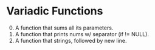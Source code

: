 
# Variadic Functions 

0. A function that sums all its parameters.
1. A function that prints nums w/ separator (if != NULL).
2. A function that strings, followed by new line.
